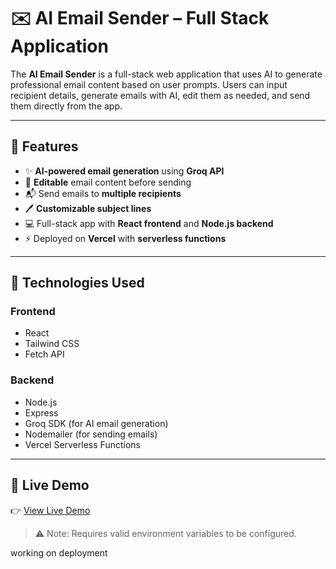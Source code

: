 # ✉️ AI Email Sender – Full Stack Application

The **AI Email Sender** is a full-stack web application that uses AI to generate professional email content based on user prompts. Users can input recipient details, generate emails with AI, edit them as needed, and send them directly from the app.

---

## 🚀 Features

- ✨ **AI-powered email generation** using **Groq API**
- 📝 **Editable** email content before sending
- 📬 Send emails to **multiple recipients**
- 🖊️ **Customizable subject lines**
- 💻 Full-stack app with **React frontend** and **Node.js backend**
- ⚡ Deployed on **Vercel** with **serverless functions**

---

## 🧰 Technologies Used

### Frontend
- React
- Tailwind CSS
- Fetch API

### Backend
- Node.js
- Express
- Groq SDK (for AI email generation)
- Nodemailer (for sending emails)
- Vercel Serverless Functions

---

## 🔗 Live Demo

👉 [View Live Demo](https://your-vercel-app-url.vercel.app)  
> ⚠️ Note: Requires valid environment variables to be configured.

working on deployment 
